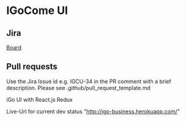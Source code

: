 # IGoCome UI

## Jira

[Board](https://igocome.atlassian.net/secure/RapidBoard.jspa?rapidView=2&projectKey=IGCU)

## Pull requests

Use the Jira Issue id e.g. IGCU-34 in the PR comment with a brief description.  Please see .github/pull_request_template.md

iGo UI with React.js Redux

Live-Url for current dev status
"http://igo-business.herokuapp.com/"

